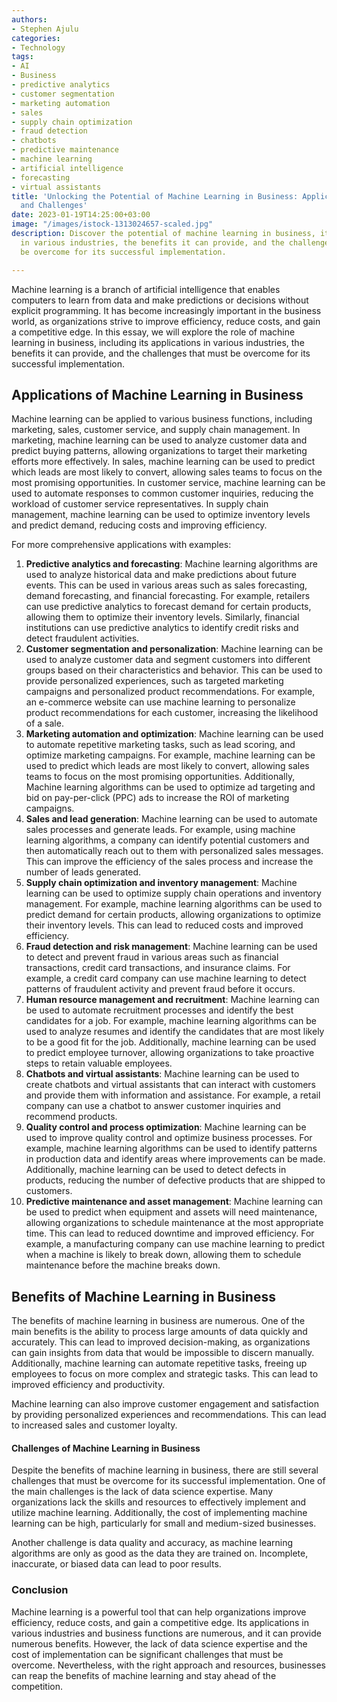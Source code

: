 ```yaml
---
authors:
- Stephen Ajulu
categories:
- Technology
tags:
- AI
- Business
- predictive analytics
- customer segmentation
- marketing automation
- sales
- supply chain optimization
- fraud detection
- chatbots
- predictive maintenance
- machine learning
- artificial intelligence
- forecasting
- virtual assistants
title: 'Unlocking the Potential of Machine Learning in Business: Applications, Benefits
  and Challenges'
date: 2023-01-19T14:25:00+03:00
image: "/images/istock-1313024657-scaled.jpg"
description: Discover the potential of machine learning in business, its applications
  in various industries, the benefits it can provide, and the challenges that must
  be overcome for its successful implementation.

---
```

Machine learning is a branch of artificial intelligence that enables computers to learn from data and make predictions or decisions without explicit programming. It has become increasingly important in the business world, as organizations strive to improve efficiency, reduce costs, and gain a competitive edge. In this essay, we will explore the role of machine learning in business, including its applications in various industries, the benefits it can provide, and the challenges that must be overcome for its successful implementation.

## Applications of Machine Learning in Business

Machine learning can be applied to various business functions, including marketing, sales, customer service, and supply chain management. In marketing, machine learning can be used to analyze customer data and predict buying patterns, allowing organizations to target their marketing efforts more effectively. In sales, machine learning can be used to predict which leads are most likely to convert, allowing sales teams to focus on the most promising opportunities. In customer service, machine learning can be used to automate responses to common customer inquiries, reducing the workload of customer service representatives. In supply chain management, machine learning can be used to optimize inventory levels and predict demand, reducing costs and improving efficiency.

For more comprehensive applications with examples:

 1. **Predictive analytics and forecasting**: Machine learning algorithms are used to analyze historical data and make predictions about future events. This can be used in various areas such as sales forecasting, demand forecasting, and financial forecasting. For example, retailers can use predictive analytics to forecast demand for certain products, allowing them to optimize their inventory levels. Similarly, financial institutions can use predictive analytics to identify credit risks and detect fraudulent activities.
 2. **Customer segmentation and personalization**: Machine learning can be used to analyze customer data and segment customers into different groups based on their characteristics and behavior. This can be used to provide personalized experiences, such as targeted marketing campaigns and personalized product recommendations. For example, an e-commerce website can use machine learning to personalize product recommendations for each customer, increasing the likelihood of a sale.
 3. **Marketing automation and optimization**: Machine learning can be used to automate repetitive marketing tasks, such as lead scoring, and optimize marketing campaigns. For example, machine learning can be used to predict which leads are most likely to convert, allowing sales teams to focus on the most promising opportunities. Additionally, Machine learning algorithms can be used to optimize ad targeting and bid on pay-per-click (PPC) ads to increase the ROI of marketing campaigns.
 4. **Sales and lead generation**: Machine learning can be used to automate sales processes and generate leads. For example, using machine learning algorithms, a company can identify potential customers and then automatically reach out to them with personalized sales messages. This can improve the efficiency of the sales process and increase the number of leads generated.
 5. **Supply chain optimization and inventory management**: Machine learning can be used to optimize supply chain operations and inventory management. For example, machine learning algorithms can be used to predict demand for certain products, allowing organizations to optimize their inventory levels. This can lead to reduced costs and improved efficiency.
 6. **Fraud detection and risk management**: Machine learning can be used to detect and prevent fraud in various areas such as financial transactions, credit card transactions, and insurance claims. For example, a credit card company can use machine learning to detect patterns of fraudulent activity and prevent fraud before it occurs.
 7. **Human resource management and recruitment**: Machine learning can be used to automate recruitment processes and identify the best candidates for a job. For example, machine learning algorithms can be used to analyze resumes and identify the candidates that are most likely to be a good fit for the job. Additionally, machine learning can be used to predict employee turnover, allowing organizations to take proactive steps to retain valuable employees.
 8. **Chatbots and virtual assistants**: Machine learning can be used to create chatbots and virtual assistants that can interact with customers and provide them with information and assistance. For example, a retail company can use a chatbot to answer customer inquiries and recommend products.
 9. **Quality control and process optimization**: Machine learning can be used to improve quality control and optimize business processes. For example, machine learning algorithms can be used to identify patterns in production data and identify areas where improvements can be made. Additionally, machine learning can be used to detect defects in products, reducing the number of defective products that are shipped to customers.
10. **Predictive maintenance and asset management**: Machine learning can be used to predict when equipment and assets will need maintenance, allowing organizations to schedule maintenance at the most appropriate time. This can lead to reduced downtime and improved efficiency. For example, a manufacturing company can use machine learning to predict when a machine is likely to break down, allowing them to schedule maintenance before the machine breaks down.

## Benefits of Machine Learning in Business

The benefits of machine learning in business are numerous. One of the main benefits is the ability to process large amounts of data quickly and accurately. This can lead to improved decision-making, as organizations can gain insights from data that would be impossible to discern manually. Additionally, machine learning can automate repetitive tasks, freeing up employees to focus on more complex and strategic tasks. This can lead to improved efficiency and productivity.

Machine learning can also improve customer engagement and satisfaction by providing personalized experiences and recommendations. This can lead to increased sales and customer loyalty.

#### Challenges of Machine Learning in Business

Despite the benefits of machine learning in business, there are still several challenges that must be overcome for its successful implementation. One of the main challenges is the lack of data science expertise. Many organizations lack the skills and resources to effectively implement and utilize machine learning. Additionally, the cost of implementing machine learning can be high, particularly for small and medium-sized businesses.

Another challenge is data quality and accuracy, as machine learning algorithms are only as good as the data they are trained on. Incomplete, inaccurate, or biased data can lead to poor results.

### Conclusion

Machine learning is a powerful tool that can help organizations improve efficiency, reduce costs, and gain a competitive edge. Its applications in various industries and business functions are numerous, and it can provide numerous benefits. However, the lack of data science expertise and the cost of implementation can be significant challenges that must be overcome. Nevertheless, with the right approach and resources, businesses can reap the benefits of machine learning and stay ahead of the competition.
